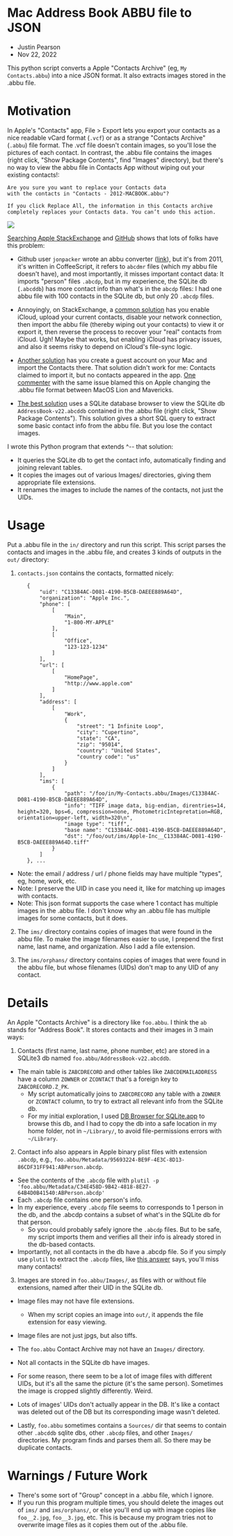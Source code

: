 
# Mac Address Book ABBU file to JSON

- Justin Pearson
- Nov 22, 2022

This python script converts a Apple "Contacts Archive" (eg, `My Contacts.abbu`) into a nice JSON format.
It also extracts images stored in the .abbu file.

# Motivation

In Apple's "Contacts" app, File > Export lets you export your contacts as a nice readable vCard format (`.vcf`) or as a strange "Contacts Archive" (`.abbu`) file format. The .vcf file doesn't contain images, so you'll lose the pictures of each contact. In contrast, the .abbu file contains the images (right click, "Show Package Contents", find "Images" directory), but there's no way to view the abbu file in Contacts App without wiping out your existing contacts!:

```
Are you sure you want to replace your Contacts data
with the contacts in "Contacts - 2012-MACBOOK.abbu"?

If you click Replace All, the information in this Contacts archive
completely replaces your Contacts data. You can’t undo this action.
```

![](assets/import-abbu-warning.png)

[Searching Apple StackExchange](https://apple.stackexchange.com/search?q=abbu+file) and [GitHub](https://github.com/search?q=%22abbu%22&type=repositories) shows that lots of folks have this problem:

- Github user `jonpacker` wrote an abbu converter ([link](https://github.com/jonpacker/abbu-to-adr/blob/master/ocontacts.coffee)), but it's from 2011, it's written in CoffeeScript, it refers to `abcdmr` files (which my abbu file doesn't have), and most importantly, it misses important contact data: It imports "person" files `.abcdp`, but in my experience, the SQLite db (`.abcddb`) has more contact info than what's in the `abcdp` files: I had one abbu file with 100 contacts in the SQLite db, but only 20 `.abcdp` files.

- Annoyingly, on StackExchange, a [common solution](https://apple.stackexchange.com/a/49172/145895) has you enable iCloud, upload your current contacts, disable your network connection, then import the abbu file (thereby wiping out your contacts) to view it or export it, then reverse the process to recover your "real" contacts from iCloud. Ugh! Maybe that works, but enabling iCloud has privacy issues, and also it seems risky to depend on iCloud's file-sync logic.

- [Another solution](https://apple.stackexchange.com/questions/30544/is-a-partial-restore-from-an-address-book-abbu-file-possible) has you create a guest account on your Mac and import the Contacts there. That solution didn't work for me: Contacts claimed to import it, but no contacts appeared in the app. [One commenter](https://apple.stackexchange.com/questions/30544/is-a-partial-restore-from-an-address-book-abbu-file-possible#comment135098_30545) with the same issue blamed this on Apple changing the .abbu file format between MacOS Lion and Mavericks.

- [The best solution](https://apple.stackexchange.com/a/209942/145895) uses a SQLite database browser to view the SQLite db `AddressBook-v22.abcddb` contained in the .abbu file (right click, "Show Package Contents"). This solution gives a short SQL query to extract some basic contact info from the abbu file. But you lose the contact images.

I wrote this Python program that extends ^-- that solution:

- It queries the SQLite db to get the contact info, automatically finding and joining relevant tables.
- It copies the images out of various Images/ directories, giving them appropriate file extensions.
- It renames the images to include the names of the contacts, not just the UIDs.


# Usage

Put a .abbu file in the `in/` directory and run this script.
This script parses the contacts and images in the .abbu file,
and creates 3 kinds of outputs in the `out/` directory:

1. `contacts.json` contains the contacts, formatted nicely:
   ```
      {
          "uid": "C13384AC-D081-4190-B5CB-DAEEE889A64D",
          "organization": "Apple Inc.",
          "phone": [
              [
                  "Main",
                  "1-800-MY-APPLE"
              ],
              [
                  "Office",
                  "123-123-1234"
              ]
          ],
          "url": [
              [
                  "HomePage",
                  "http://www.apple.com"
              ]
          ],
          "address": [
              [
                  "Work",
                  {
                      "street": "1 Infinite Loop",
                      "city": "Cupertino",
                      "state": "CA",
                      "zip": "95014",
                      "country": "United States",
                      "country code": "us"
                  }
              ]
          ],
          "ims": [
              {
                  "path": "/foo/in/My-Contacts.abbu/Images/C13384AC-D081-4190-B5CB-DAEEE889A64D",
                  "info": "TIFF image data, big-endian, direntries=14, height=320, bps=6, compression=none, PhotometricIntepretation=RGB, orientation=upper-left, width=320\n",
                  "image type": "tiff",
                  "base name": "C13384AC-D081-4190-B5CB-DAEEE889A64D",
                  "dst": "/foo/out/ims/Apple-Inc__C13384AC-D081-4190-B5CB-DAEEE889A64D.tiff"
              }
          ]
      }, ...
      ```
  - Note: the email / address / url / phone fields may have multiple "types", eg, home, work, etc.
  - Note: I preserve the UID in case you need it, like for matching up images with contacts.
  - Note: This json format supports the case where 1 contact has multiple images in the .abbu file. I don't know why an .abbu file has multiple images for some contacts, but it does.

2. The `ims/` directory contains copies of images that were found in the abbu file.
   To make the image filenames easier to use, I prepend the first name, last name, and organization.
   Also I add a file extension.

3. The `ims/orphans/` directory contains copies of images that were found in the abbu file,
   but whose filenames (UIDs) don't map to any UID of any contact.




# Details

An Apple "Contacts Archive" is a directory like `foo.abbu`. I think the `ab` stands for "Address Book". It stores contacts and their images in 3 main ways:

1. Contacts (first name, last name, phone number, etc) are stored in a SQLite3 db named `foo.abbu/AddressBook-v22.abcddb`.
  - The main table is `ZABCDRECORD` and other tables like `ZABCDEMAILADDRESS` have a column `ZOWNER` or `ZCONTACT` that's a foreign key to `ZABCDRECORD.Z_PK`. 
    - My script automatically joins to `ZABCDRECORD` any table with a `ZOWNER` or `ZCONTACT` column, to try to extract all relevant info from the SQLite db.
	- For my initial exploration, I used [DB Browser for SQLite.app](https://sqlitebrowser.org/) to browse this db, and I had to copy the db into a safe location in my home folder, not in `~/Library/`, to avoid file-permissions errors with `~/Library`.

2. Contact info also appears in Apple binary plist files with extension `.abcdp`, e.g., `foo.abbu/Metadata/95693224-BE9F-4E3C-8D13-86CDF31FF941:ABPerson.abcdp`.
  - See the contents of the `.abcdp` file with `plutil -p 'foo.abbu/Metadata/C34E458D-9B42-4818-8E27-64B4D0B41540:ABPerson.abcdp'`
  - Each `.abcdp` file contains one person's info.
  - In my experience, every `.abcdp` file seems to corresponds to 1 person in the db, and the .abcdp contains a subset of what's in the SQLite db for that person.
    - So you could probably safely ignore the `.abcdp` files. But to be safe, my script imports them and verifies all their info is already stored in the db-based contacts.
  - Importantly, not all contacts in the db have a .abcdp file. So if you simply use `plutil` to extract the `.abcdp` files, like [this answer](https://apple.stackexchange.com/a/223875/145895) says, you'll miss many contacts!


3. Images are stored in `foo.abbu/Images/`, as files with or without file extensions, named after their UID in the SQLite db.
  - Image files may not have file extensions.
    - When my script copies an image into `out/`, it appends the file extension for easy viewing.
  - Image files are not just jpgs, but also tiffs.
  - The `foo.abbu` Contact Archive may not have an `Images/` directory.
  - Not all contacts in the SQLite db have images.
  - For some reason, there seem to be a lot of image files with different UIDs, but it's all the same the picture (it's the same person). Sometimes the image is cropped slightly differently. Weird.
  - Lots of images' UIDs don't actually appear in the DB. It's like a contact was deleted out of the DB but its corresponding image wasn't deleted.


- Lastly, `foo.abbu` sometimes contains a `Sources/` dir that seems to contain other `.abcddb` sqlite dbs, other `.abcdp` files, and other `Images/` directories. My program finds and parses them all. So there may be duplicate contacts.


# Warnings / Future Work

- There's some sort of "Group" concept in a .abbu file, which I ignore.
- If you run this program multiple times, you should delete the images out of `ims/` and `ims/orphans/`,
or else you'll end up with image copies like `foo__2.jpg`, `foo__3.jpg`, etc. This is because my program
tries not to overwrite image files as it copies them out of the .abbu file.
